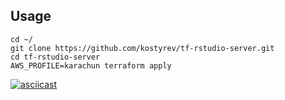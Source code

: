 ## Usage
```
cd ~/
git clone https://github.com/kostyrev/tf-rstudio-server.git
cd tf-rstudio-server
AWS_PROFILE=karachun terraform apply
```
[![asciicast](https://asciinema.org/a/0rvnu96wixgr1hqdk7x0tkzri.png)](https://asciinema.org/a/0rvnu96wixgr1hqdk7x0tkzri)
